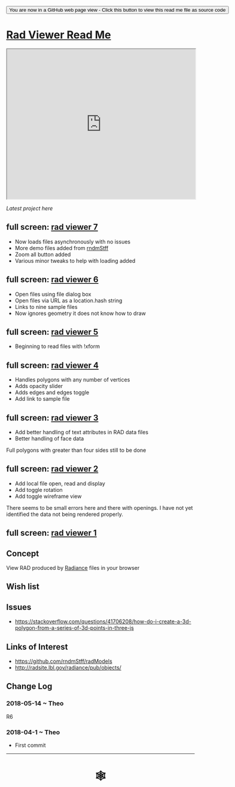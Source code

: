 <span style=display:none; >[You are now in a GitHub source code view - click this link to view Read Me file as a web page]( http://www.ladybug.tools/spider/#solar-well/rad-viewer/README.md "View file as a web page." ) </span>
<input type=button onclick="window.location.href='https://github.com/ladybug-tools/spider/blob/master/solar-well/rad-viewer/README.md'"
value="You are now in a GitHub web page view - Click this button to view this read me file as source code" >

# [Rad Viewer Read Me]( #solar-well/rad-viewer/README.md )


<iframe class=iframeReadMe src=https://rawgit.com/ladybug-tools/spider/master/solar-well/rad-viewer/rad-viewer-7.html width=100% height=400px >Iframes are not displayed on github.com</iframe>

_Latest project here_

## full screen: [rad viewer 7]( https://rawgit.com/ladybug-tools/spider/master/solar-well/rad-viewer/rad-viewer-7.html )

* Now loads files asynchronously with no issues
* More demo files added from [rndmStff]( https://github.com/rndmStff/radModels )
* Zoom all button added
* Various minor tweaks to help with loading added


## full screen: [rad viewer 6]( https://rawgit.com/ladybug-tools/spider/master/solar-well/rad-viewer/rad-viewer-6.html )

* Open files using file dialog box
* Open files via URL as a location.hash string
* Links to nine sample files
* Now ignores geometry it does not know how to draw


## full screen: [rad viewer 5]( https://rawgit.com/ladybug-tools/spider/master/solar-well/rad-viewer/rad-viewer-5.html )

* Beginning to read files with !xform

## full screen: [rad viewer 4]( https://rawgit.com/ladybug-tools/spider/master/solar-well/rad-viewer/rad-viewer-4.html )

* Handles polygons with any number of vertices
* Adds opacity slider
* Adds edges and edges toggle
* Add link to sample file

## full screen: [rad viewer 3]( https://rawgit.com/ladybug-tools/spider/master/solar-well/rad-viewer/rad-viewer-3.html )

* Add better handling of text attributes in RAD data files
* Better handling of face data

Full polygons with greater than four sides still to be done


## full screen: [rad viewer 2]( https://rawgit.com/ladybug-tools/spider/master/solar-well/rad-viewer/rad-viewer-2.html )

* Add local file open, read and display
* Add toggle rotation
* Add toggle wireframe view

There seems to be small errors here and there with openings. I have not yet identified the data not being rendered properly.

## full screen: [rad viewer 1]( https://rawgit.com/ladybug-tools/spider/master/solar-well/rad-viewer/rad-viewer-1.html )



## Concept

View RAD produced by [Radiance]( https://radiance-online.org/ ) files in your browser


## Wish list



## Issues

* <https://stackoverflow.com/questions/41706208/how-do-i-create-a-3d-polygon-from-a-series-of-3d-points-in-three-js>

## Links of Interest

* https://github.com/rndmStff/radModels
* http://radsite.lbl.gov/radiance/pub/objects/

## Change Log

### 2018-05-14 ~ Theo

R6

### 2018-04-1 ~ Theo

* First commit

***

# <center title="hello!" ><a href=javascript:window.scrollTo(0,0); style=text-decoration:none; > &#x1f578; </a></center>



